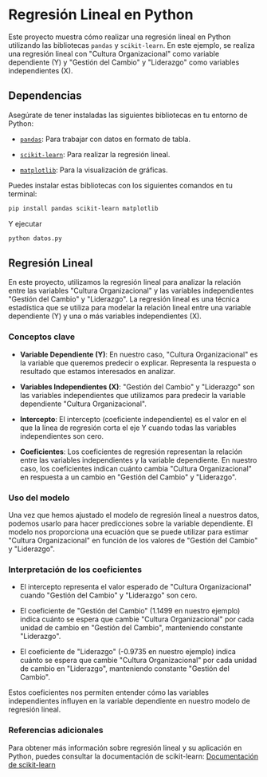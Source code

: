 # Regresión Lineal en Python

Este proyecto muestra cómo realizar una regresión lineal en Python utilizando las bibliotecas `pandas` y `scikit-learn`. En este ejemplo, se realiza una regresión lineal con "Cultura Organizacional" como variable dependiente (Y) y "Gestión del Cambio" y "Liderazgo" como variables independientes (X).

## Dependencias

Asegúrate de tener instaladas las siguientes bibliotecas en tu entorno de Python:

- [`pandas`](https://pandas.pydata.org/): Para trabajar con datos en formato de tabla.

- [`scikit-learn`](https://scikit-learn.org/stable/): Para realizar la regresión lineal.

- [`matplotlib`](https://matplotlib.org/): Para la visualización de gráficas.

Puedes instalar estas bibliotecas con los siguientes comandos en tu terminal:

```bash
pip install pandas scikit-learn matplotlib
```

Y ejecutar

```bash
python datos.py
```


## Regresión Lineal

En este proyecto, utilizamos la regresión lineal para analizar la relación entre las variables "Cultura Organizacional" y las variables independientes "Gestión del Cambio" y "Liderazgo". La regresión lineal es una técnica estadística que se utiliza para modelar la relación lineal entre una variable dependiente (Y) y una o más variables independientes (X).

### Conceptos clave

- **Variable Dependiente (Y)**: En nuestro caso, "Cultura Organizacional" es la variable que queremos predecir o explicar. Representa la respuesta o resultado que estamos interesados en analizar.

- **Variables Independientes (X)**: "Gestión del Cambio" y "Liderazgo" son las variables independientes que utilizamos para predecir la variable dependiente "Cultura Organizacional".

- **Intercepto**: El intercepto (coeficiente independiente) es el valor en el que la línea de regresión corta el eje Y cuando todas las variables independientes son cero.

- **Coeficientes**: Los coeficientes de regresión representan la relación entre las variables independientes y la variable dependiente. En nuestro caso, los coeficientes indican cuánto cambia "Cultura Organizacional" en respuesta a un cambio en "Gestión del Cambio" y "Liderazgo".

### Uso del modelo

Una vez que hemos ajustado el modelo de regresión lineal a nuestros datos, podemos usarlo para hacer predicciones sobre la variable dependiente. El modelo nos proporciona una ecuación que se puede utilizar para estimar "Cultura Organizacional" en función de los valores de "Gestión del Cambio" y "Liderazgo".

### Interpretación de los coeficientes

- El intercepto representa el valor esperado de "Cultura Organizacional" cuando "Gestión del Cambio" y "Liderazgo" son cero.

- El coeficiente de "Gestión del Cambio" (1.1499 en nuestro ejemplo) indica cuánto se espera que cambie "Cultura Organizacional" por cada unidad de cambio en "Gestión del Cambio", manteniendo constante "Liderazgo".

- El coeficiente de "Liderazgo" (-0.9735 en nuestro ejemplo) indica cuánto se espera que cambie "Cultura Organizacional" por cada unidad de cambio en "Liderazgo", manteniendo constante "Gestión del Cambio".

Estos coeficientes nos permiten entender cómo las variables independientes influyen en la variable dependiente en nuestro modelo de regresión lineal.

### Referencias adicionales

Para obtener más información sobre regresión lineal y su aplicación en Python, puedes consultar la documentación de scikit-learn: [Documentación de scikit-learn](https://scikit-learn.org/stable/modules/linear_model.html#ordinary-least-squares)

